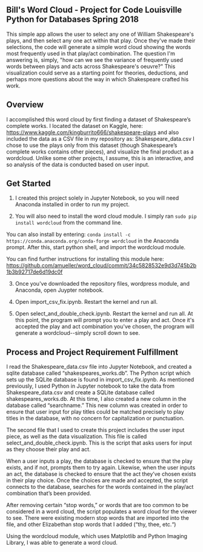 ## Bill's Word Cloud - Project for Code Louisville Python for Databases Spring 2018 
This simple app allows the user to select any one of William Shakespeare's plays, and then select any one act within that 
play. Once they've made their selections, the code will generate a simple word cloud showing the words most frequently used 
in that play/act combination. The question I'm answering is, simply, "how can we see the variance of frequently used words 
between plays and acts across Shakespeare's oeuvre?" This visualization could serve as a starting point for theories, 
deductions, and perhaps more questions about the way in which Shakespeare crafted his work.

## Overview
I accomplished this word cloud by first finding a dataset of Shakespeare’s complete works. I located the dataset on Kaggle, 
here: https://www.kaggle.com/kingburrito666/shakespeare-plays and also included the data as a CSV file in my repository as: 
Shakespeare_data.csv
I chose to use the plays only from this dataset (though Shakespeare’s complete works contains other pieces), and visualize 
the final product as a wordcloud. Unlike some other projects, I assume, this is an interactive, and so analysis of the data 
is conducted based on user input.

## Get Started
1. I created this project solely in Jupyter Notebook, so you will need Anaconda installed in order to run my project. 

2. You will also need to install the word cloud module. I simply ran `sudo pip install wordcloud` from the command line. 

You can also install by entering: 
`conda install -c https://conda.anaconda.org/conda-forge wordcloud`
in the Anaconda prompt. After this, start python shell, and import the wordcloud module.

You can find further instructions for installing this module here: https://github.com/amueller/word_cloud/commit/34c5828532e9d3d745b2b1b3b92717de6d19dc0f

3. Once you've downloaded the repository files, wordpress module, and Anaconda, open Juypter notebook. 

4. Open import_csv_fix.ipynb. Restart the kernel and run all.

5. Open select_and_double_check.ipynb. Restart the kernel and run all. At this point, the program will prompt you to enter a play and act. Once it's accepted the play and act combination you've chosen, the program will generate a wordcloud--simply scroll down to see. 

## Process and Project Requirement Fulfillment 
I read the Shakespeare_data.csv file into Jupyter Notebook, and created a sqlite database called “shakespeares_works.db”. 
The Python script which sets up the SQLite database is found in import_csv_fix.ipynb. As mentioned previously, I used Python 
in Jupyter notebook to take the data from Shakespeare_data.csv and create a SQLite database called shakespeares_works.db. 
At this time, I also created a new column in the database called “searchname.” This new column was created in order to 
ensure that user input for play titles could be matched precisely to play titles in the database, with no concern for 
capitalization or punctuation.

The second file that I used to create this project includes the user input piece, as well as the data visualization. 
This file is called select_and_double_check.ipynb. This is the script that asks users for input as they choose their 
play and act. 

When a user inputs a play, the database is checked to ensure that the play exists, and if not, prompts them to try again. 
Likewise, when the user inputs an act, the database is checked to ensure that the act they’ve chosen exists in their play 
choice. Once the choices are made and accepted, the script connects to the database, searches for the words contained in 
the play/act combination that’s been provided. 

After removing certain “stop words,” or words that are too common to be considered in a word cloud, the script populates 
a word cloud for the viewer to see. There were existing modern stop words that are imported into the file, and other 
Elizabethan stop words that I added (“thy, thee, etc.“)

Using the wordcloud module, which uses Matplotlib and Python Imaging Library, I was able to generate a word cloud. 
